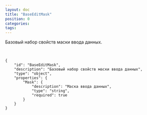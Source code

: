 ```yaml
---
layout: doc
title: "BaseEditMask"
position: 0
categories: 
tags: 
---
```


Базовый набор свойств маски ввода данных.

   

```
{
	"id": "BaseEditMask",
	"description": "Базовый набор свойств маски ввода данных",
	"type": "object",
	"properties": {
		"Mask": {
			"description": "Маска ввода данных",
			"type": "string",
			"required": true
		}
	}
}
```

 

 

